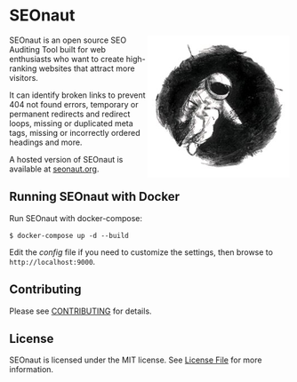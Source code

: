 # SEOnaut

<img src="resources/logo.jpg" alt="Logo" align="right"/>

SEOnaut is an open source SEO Auditing Tool built for web enthusiasts who want to create high-ranking websites that attract more visitors.

It can identify broken links to prevent 404 not found errors, temporary or permanent redirects and redirect loops, missing or duplicated meta tags, missing or incorrectly ordered headings and more.

A hosted version of SEOnaut is available at [seonaut.org](https://seonaut.org).

## Running SEOnaut with Docker

Run SEOnaut with docker-compose:

```shell
$ docker-compose up -d --build
```

Edit the _config_ file if you need to customize the settings, then browse to ```http://localhost:9000```.

## Contributing

Please see [CONTRIBUTING](CONTRIBUTING.md) for details.

## License

SEOnaut is licensed under the MIT license. See [License File](LICENSE) for more information.
